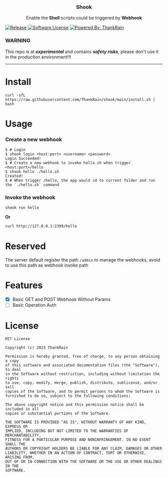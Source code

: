 <p align="center">
  <h3 align="center">Shook</h3>
<p align="center">Enable the <strong>Shell</strong> scripts could be triggered by <strong>Webhook</strong></p>
</p>

[![Release](https://img.shields.io/github/release/thankrain/shook.svg?style=for-the-badge)](https://github.com/thankrain/shook/releases/latest)
[![Software License](https://img.shields.io/badge/license-MIT-brightgreen.svg?style=for-the-badge)](/LICENSE)
[![Powered By: ThankRain](https://img.shields.io/badge/powered%20by-thankrain-red.svg?style=for-the-badge)](https://github.com/thankrain)

### WARNING

This repo is at ***experimental*** and contains ***safety risks***, please don't use it in the production environment!!!

---

# Install

```shell
curl -sfL https://raw.githubusercontent.com/ThankRain/shook/main/install.sh | bash
```

# Usage

### Create a new webhook

```shell
$ # Login
$ shook login <host:port> <username> <password>
Login Succeeded!
$ # Create a new webhook to invoke hello.sh when trigger <host:port>/hello
$ shook hello ./hello.sh
Created!
$ # When trigger /hello, the app would cd to current folder and run the `./hello.sh` command 
```

### Invoke the webhook

```shell
shook run hello
```

**Or**

```shell
curl http://127.0.0.1:2399/hello
```

# Reserved

The server default register the path `/admin` to manage the webhooks, avoid to use this path as webhook invoke path

# Features

- [x] Basic GET and POST Webhook Without Params
- [ ] Basic Operation Auth

# License

```text
MIT License

Copyright (c) 2023 ThankRain

Permission is hereby granted, free of charge, to any person obtaining a copy
of this software and associated documentation files (the "Software"), to deal
in the Software without restriction, including without limitation the rights
to use, copy, modify, merge, publish, distribute, sublicense, and/or sell
copies of the Software, and to permit persons to whom the Software is
furnished to do so, subject to the following conditions:

The above copyright notice and this permission notice shall be included in all
copies or substantial portions of the Software.

THE SOFTWARE IS PROVIDED "AS IS", WITHOUT WARRANTY OF ANY KIND, EXPRESS OR
IMPLIED, INCLUDING BUT NOT LIMITED TO THE WARRANTIES OF MERCHANTABILITY,
FITNESS FOR A PARTICULAR PURPOSE AND NONINFRINGEMENT. IN NO EVENT SHALL THE
AUTHORS OR COPYRIGHT HOLDERS BE LIABLE FOR ANY CLAIM, DAMAGES OR OTHER
LIABILITY, WHETHER IN AN ACTION OF CONTRACT, TORT OR OTHERWISE, ARISING FROM,
OUT OF OR IN CONNECTION WITH THE SOFTWARE OR THE USE OR OTHER DEALINGS IN THE
SOFTWARE.
```